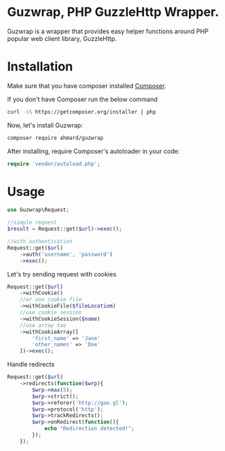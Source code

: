 Guzwrap, PHP GuzzleHttp Wrapper.
==============================================

Guzwrap is a wrapper that provides easy helper functions
around PHP popular web client library, GuzzleHttp.

# Installation

Make sure that you have composer installed
[Composer](http://getcomposer.org).

If you don't have Composer run the below command
```bash
curl -sS https://getcomposer.org/installer | php
```

Now, let's install Guzwrap:

```bash
composer require ahmard/guzwrap
```

After installing, require Composer's autoloader in your code:

```php
require 'vendor/autoload.php';
```

# Usage
```php
use Guzwrap\Request;

//simple request
$result = Request::get($url)->exec();

//with authentication
Request::get($url)
    ->auth('username', 'password')
    ->exec();
```

Let's try sending request with cookies
```php
Request::get($url)
    ->withCookie()
    //or use cookie file
    ->withCookieFile($fileLocatiom)
    //use cookie session
    ->withCookieSession($name)
    //use array too
    ->withCookieArray([
        'first_name' => 'Jane'
        'other_names' => 'Doe'
    ])->exec();
```

Handle redirects
```php
Request::get($url)
    ->redirects(function($wrp){
        $wrp->max(5);
        $wrp->strict();
        $wrp->referer('http://goo.gl');
        $wrp->protocol('http');
        $wrp->trackRedirects();
        $wrp->onRedirect(function(){
            echo "Redirection detected!";
        });
    });
```